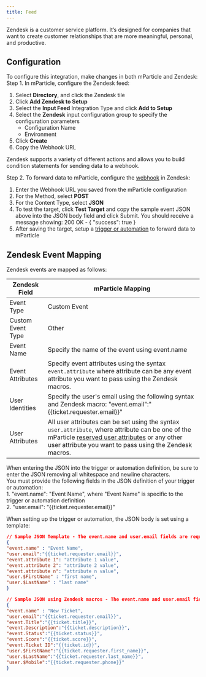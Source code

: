 ```yaml
---
title: Feed
---
```


Zendesk is a customer service platform. It’s designed for companies that want to create customer relationships that are more meaningful, personal, and productive.

## Configuration

To configure this integration, make changes in both mParticle and Zendesk:
Step 1. In mParticle, configure the Zendesk feed:

1.  Select **Directory**, and click the Zendesk tile
2.  Click **Add Zendesk to Setup**
3.  Select the **Input Feed** Integration Type and click **Add to Setup**
4.  Select the **Zendesk** input configuration group to specify the configuration parameters
    * Configuration Name
    * Environment
5.  Click **Create**
6.  Copy the Webhook URL

Zendesk supports a variety of different actions and allows you to build condition statements for sending data to a webhook.

Step 2. To forward data to mParticle, configure the [webhook](https://support.zendesk.com/hc/en-us/articles/4408839108378-Creating-webhooks-in-Admin-Center) in Zendesk:

 1. Enter the Webhook URL you saved from the mParticle configuration
 2. For the Method, select **POST**
 3. For the Content Type, select **JSON**
 4. To test the target, click **Test Target** and copy the sample event JSON above into the JSON body field and click Submit.  You should receive a message showing:  200 OK - { "success": true }
 5. After saving the target, setup a [trigger or automation](https://support.zendesk.com/hc/en-us/articles/203662136#topic_cjz_eqa_vb) to forward data to mParticle

## Zendesk Event Mapping

Zendesk events are mapped as follows:

Zendesk Field | mParticle Mapping
|---|---
Event Type | Custom Event
Custom Event Type | Other
Event Name | Specify the name of the event using event.name
Event Attributes | Specify event attributes using the syntax `event.attribute` where attribute can be any event attribute you want to pass using the Zendesk macros.
User Identities | Specify the user's email using the following syntax and Zendesk macro:  "event.email":"{{ticket.requester.email}}"
User Attributes | All user attributes can be set using the syntax `user.attribute`, where attribute can be one of the mParticle [reserved user attributes](/developers/server/json-reference/#user-attributes) or any other user attribute you want to pass using the Zendesk macros.

<aside class="warning">When entering the JSON into the trigger or automation definition, be sure to enter the JSON removing all whitespace and newline characters.
</aside>

<aside class="warning">You must provide the following fields in the JSON definition of your trigger or automation:  
<br>1. "event.name": "Event Name", where "Event Name" is specific to the trigger or automation definition
<br>2. "user.email": "{{ticket.requester.email}}"
</aside>

When setting up the trigger or automation, the JSON body is set using a template: 

~~~json
// Sample JSON Template - The event.name and user.email fields are required in the JSON.
{
"event.name" : "Event Name",
"user.email":"{{ticket.requester.email}}",
"event.attribute 1": "attribute 1 value",
"event.attribute 2": "attribute 2 value",
"event.attribute n": "attribute n value",
"user.$FirstName" : "first name",
"user.$LastName" : "last name"
}

// Sample JSON using Zendesk macros - The event.name and user.email fields are required in the JSON.
{
"event.name" : "New Ticket",
"user.email":"{{ticket.requester.email}}",
"event.Title":"{{ticket.title}}",
"event.Description":"{{ticket.description}}",
"event.Status":"{{ticket.status}}",
"event.Score":"{{ticket.score}}",
"event.Ticket ID":"{{ticket.id}}",
"user.$FirstName":"{{ticket.requester.first_name}}",
"user.$LastName":"{{ticket.requester.last_name}}",
"user.$Mobile":"{{ticket.requester.phone}}"
}
~~~

